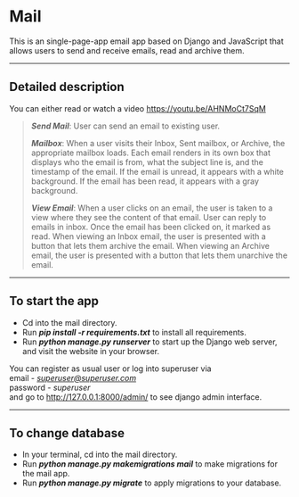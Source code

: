 # **Mail**

This is an single-page-app email app based on Django and JavaScript that allows users to send and receive emails, read and archive them.

---

## **Detailed description**

You can either read or watch a video https://youtu.be/AHNMoCt7SqM


> ***Send Mail***: User can send an email to existing user.
>
>***Mailbox***: When a user visits their Inbox, Sent mailbox, or Archive, the appropriate mailbox loads.
Each email renders in its own box that displays who the email is from, what the subject line is, and the timestamp of the email.
If the email is unread, it appears with a white background. If the email has been read, it appears with a gray background.
>
>***View Email***: When a user clicks on an email, the user is taken to a view where they see the content of that email. User can reply to emails in inbox.
Once the email has been clicked on, it marked as read. When viewing an Inbox email, the user is presented with a button that lets them archive the email. When viewing an Archive email, the user is presented with a button that lets them unarchive the email. 
>

---
## **To start the app**

- Cd into the mail directory. 
- Run ***pip install -r requirements.txt*** to install all requirements.
- Run ***python manage.py runserver*** to start up the Django web server, and visit the website in your browser.

You can register as usual user or log into superuser via  
email - *superuser@superuser.com*  
password - *superuser*  
and go to http://127.0.0.1:8000/admin/ to see django admin interface.

---

## **To change database**
- In your terminal, cd into the mail directory. 
- Run ***python manage.py makemigrations mail*** to make migrations for the mail app.
- Run ***python manage.py migrate*** to apply migrations to your database.